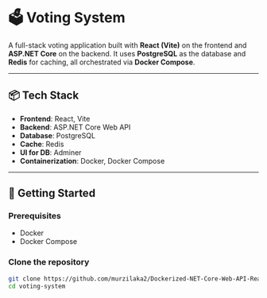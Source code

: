 # 🗳️ Voting System

A full-stack voting application built with **React (Vite)** on the frontend and **ASP.NET Core** on the backend. It uses **PostgreSQL** as the database and **Redis** for caching, all orchestrated via **Docker Compose**.

---

## 📦 Tech Stack

- **Frontend**: React, Vite
- **Backend**: ASP.NET Core Web API
- **Database**: PostgreSQL
- **Cache**: Redis
- **UI for DB**: Adminer
- **Containerization**: Docker, Docker Compose

---

## 🚀 Getting Started

### Prerequisites

- Docker
- Docker Compose

### Clone the repository

```bash
git clone https://github.com/murzilaka2/Dockerized-NET-Core-Web-API-React-App-with-Redis-and-PostgreSQL/tree/main
cd voting-system

